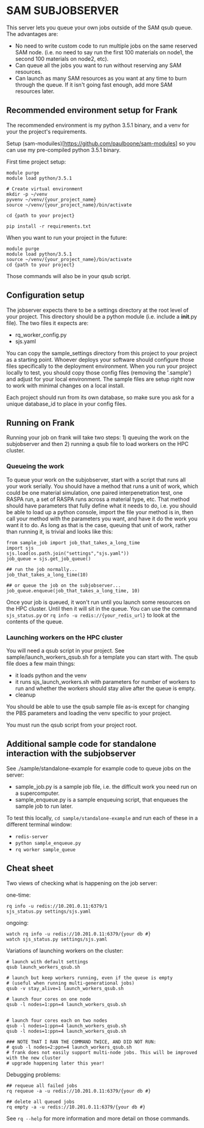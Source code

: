 # SAM SUBJOBSERVER

This server lets you queue your own jobs outside of the SAM qsub queue. The advantages are:

- No need to write custom code to run multiple jobs on the same reserved SAM node. (i.e. no need to say run the first 100 materials on node1, the second 100 materials on node2, etc).
- Can queue all the jobs you want to run without reserving any SAM resources.
- Can launch as many SAM resources as you want at any time to burn through the queue. If it isn't going fast enough, add more SAM resources later.


## Recommended environment setup for Frank

The recommended environment is my python 3.5.1 binary, and a venv for your the project's requirements.

Setup (sam-moduiles)[https://github.com/paulboone/sam-modules] so you can use my pre-compiled python 3.5.1 binary.


First time project setup:

```
module purge
module load python/3.5.1

# Create virtual environment
mkdir -p ~/venv
pyvenv ~/venv/{your_project_name}
source ~/venv/{your_project_name}/bin/activate

cd {path to your project}

pip install -r requirements.txt
```

When you want to run your project in the future:

```
module purge
module load python/3.5.1
source ~/venv/{your_project_name}/bin/activate
cd {path to your project}
```

Those commands will also be in your qsub script.

## Configuration setup

The jobserver expects there to be a settings directory at the root level of your project. This directory should be a python module (i.e. include a __init__.py file). The two files it expects are:

- rq_worker_config.py
- sjs.yaml

You can copy the sample_settings directory from this project to your project as a starting point. Whoever deploys your software should configure those files specifically to the deployment environment. When you run your project locally to test, you should copy those config files (removing the '.sample') and adjust for your local environment. The sample files are setup right now to work with minimal changes on a local install.

Each project should run from its own database, so make sure you ask for a unique database_id to place in your config files.

## Running on Frank

Running your job on frank will take two steps: 1) queuing the work on the subjobserver and then 2) running a qsub file to load workers on the HPC cluster.

### Queueing the work

To queue your work on the subjobserver, start with a script that runs all your work serially. You should have a method that runs a unit of work, which could be one material simulation, one paired interpenetration test, one RASPA run, a set of RASPA runs across a material type, etc. That method should have parameters that fully define what it needs to do, i.e. you should be able to load up a python console, import the file your method is in, then call your method with the parameters you want, and have it do the work you want it to do. As long as that is the case, queuing that unit of work, rather than running it, is trivial and looks like this:

```
from sample_job import job_that_takes_a_long_time
import sjs
sjs.load(os.path.join("settings","sjs.yaml"))
job_queue = sjs.get_job_queue()

## run the job normally...
job_that_takes_a_long_time(10)

## or queue the job on the subjobserver...
job_queue.enqueue(job_that_takes_a_long_time, 10)
```

Once your job is queued, it won't run until you launch some resources on the HPC cluster. Until then it will sit in the queue. You can use the command `sjs_status.py` or `rq info -u redis://{your_redis_url}` to look at the contents of the queue.

### Launching workers on the HPC cluster

You will need a qsub script in your project. See sample/launch_workers_qsub.sh for a template you can start with. The qsub file does a few main things:

- it loads python and the venv
- it runs sjs_launch_workers.sh with parameters for number of workers to run and whether the workers should stay alive after the queue is empty.
- cleanup

You should be able to use the qsub sample file as-is except for changing the PBS parameters and loading the venv specific to your project.

You must run the qsub script from your project root.

## Additional sample code for standalone interaction with the subjobserver

See ./sample/standalone-example for example code to queue jobs on the server:

- sample_job.py is a sample job file, i.e. the difficult work you need run on a supercomputer.
- sample_enqueue.py is a sample enqueuing script, that enqueues the sample job to run later.

To test this locally, `cd sample/standalone-example` and run each of these in a different terminal window:

- `redis-server`
- `python sample_enqueue.py`
- `rq worker sample_queue`


## Cheat sheet

Two views of checking what is happening on the job server:

one-time:
```
rq info -u redis://10.201.0.11:6379/1
sjs_status.py settings/sjs.yaml
```

ongoing:

```
watch rq info -u redis://10.201.0.11:6379/{your db #}
watch sjs_status.py settings/sjs.yaml
```

Variations of launching workers on the cluster:

```
# launch with default settings
qsub launch_workers_qsub.sh

# launch but keep workers running, even if the queue is empty
# (useful when running multi-generational jobs)
qsub -v stay_alive=1 launch_workers_qsub.sh

# launch four cores on one node
qsub -l nodes=1:ppn=4 launch_workers_qsub.sh


# launch four cores each on two nodes
qsub -l nodes=1:ppn=4 launch_workers_qsub.sh
qsub -l nodes=1:ppn=4 launch_workers_qsub.sh

### NOTE THAT I RAN THE COMMAND TWICE, AND DID NOT RUN:
# qsub -l nodes=2:ppn=4 launch_workers_qsub.sh
# frank does not easily support multi-node jobs. This will be improved with the new cluster
# upgrade happening later this year!
```

Debugging problems:

```
## requeue all failed jobs
rq requeue -a -u redis://10.201.0.11:6379/{your db #}

## delete all queued jobs
rq empty -a -u redis://10.201.0.11:6379/{your db #}

```

See `rq --help` for more information and more detail on those commands.
